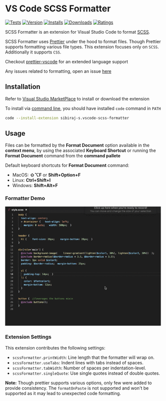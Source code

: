 # VS Code SCSS Formatter

[![Tests](https://img.shields.io/github/workflow/status/sibiraj-s/vscode-scss-formatter/Tests?label=Tests&logo=github)](https://github.com/sibiraj-s/vscode-scss-formatter/actions)
[![Version](https://badgen.net/vs-marketplace/v/sibiraj-s.vscode-scss-formatter)](https://marketplace.visualstudio.com/items?itemName=sibiraj-s.vscode-scss-formatter)
[![Installs](https://badgen.net/vs-marketplace/i/sibiraj-s.vscode-scss-formatter)](https://marketplace.visualstudio.com/items?itemName=sibiraj-s.vscode-scss-formatter)
[![Downloads](https://badgen.net/vs-marketplace/d/sibiraj-s.vscode-scss-formatter)](https://marketplace.visualstudio.com/items?itemName=sibiraj-s.vscode-scss-formatter)
[![Ratings](https://badgen.net/vs-marketplace/rating/sibiraj-s.vscode-scss-formatter)](https://marketplace.visualstudio.com/items?itemName=sibiraj-s.vscode-scss-formatter&ssr=false#review-details)

SCSS Formatter is an extension for Visual Studio Code to format [SCSS](https://sass-lang.com/).

SCSS Formatter uses [Prettier](https://github.com/prettier/prettier) under the hood to format files. Though Prettier supports formatting various file types. This extension focuses only on `SCSS`. Additionally it supports `CSS`.

Checkout [prettier-vscode](https://github.com/prettier/prettier-vscode) for an extended language support

Any issues related to formatting, open an issue [here](https://github.com/prettier/prettier/issues)

## Installation

Refer to [Visual Studio MarketPlace](https://marketplace.visualstudio.com/items?itemName=sibiraj-s.vscode-scss-formatter) to install or download the extension

To install via [command line](https://code.visualstudio.com/docs/editor/command-line), you should have installed `code` command in `PATH`

```bash
code --install-extension sibiraj-s.vscode-scss-formatter
```

## Usage

Files can be formatted by the **Format Document** option available in the **context menu**, by using the associated **Keyboard Shortcut** or running the **Format Document** command from the **command pallete**

Default keyboard shortcuts for **Format Document** command:

- MacOS: **⇧⌥F** or **Shift+Option+F**
- Linux: **Ctrl+Shift+I**
- Windows: **Shift+Alt+F**

### Formatter Demo

![SCSS Formatter Demo](assets/scss-format.gif)

### Extension Settings

This extension contributes the following settings:

- `scssFormatter.printWidth`: Line length that the formatter will wrap on.
- `scssFormatter.useTabs`: Indent lines with tabs instead of spaces.
- `scssFormatter.tabWidth`: Number of spaces per indentation-level.
- `scssFormatter.singleQuote`: Use single quotes instead of double quotes.

**Note:** Though prettier supports various options, only few were added to provide consistency. The `formatOnPaste` is not supported and won't be supported as it may lead to unexpected code formatting.
